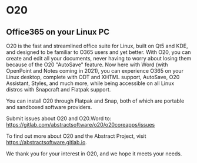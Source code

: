 # O20
## Office365 on your Linux PC

O20 is the fast and streamlined office suite for Linux, built on Qt5 and KDE, and designed to be familiar to O365 users and yet better. With O20, you can create and edit all your documents, never having to worry about losing them because of the O20 "AutoSave" feature.
Now here with Word (with OpenPoint and Notes coming in 2021), you can experience O365 on your Linux desktop, complete with ODT and XHTML support, AutoSave, O20 Assistant, Styles, and much more, while being accessible on all Linux distros with Snapcraft and Flatpak support.

You can install O20 through Flatpak and Snap, both of which are portable and sandboxed software providers.

Submit issues about O20 and O20.Word to:  
https://gitlab.com/abstractsoftware/o20/o20coreapps/issues

To find out more about O20 and the Abstract Project, visit https://abstractsoftware.gitlab.io.

We thank you for your interest in O20, and we hope it meets your needs.
